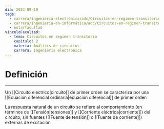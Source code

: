 ```yaml
---
dia: 2023-09-19
tags:
  - carrera/ingeniería-electrónica/adc/Circuitos-en-regimen-transitorio
  - carrera/ingeniería-en-informática/adc/Circuitos-en-regimen-transitorio
  - nota/facultad
vinculoFacultad:
  - tema: Circuitos en regimen transitorio
    capitulo: 2
    materia: Análisis de circuitos
    carrera: Ingeniería electrónica
---
```

# Definición
---
Un [[Circuito eléctrico|circuito]] de primer orden se caracteriza por una [[Ecuación diferencial ordinaria|ecuación diferencial]] de primer orden

La respuesta natural de un circuito se refiere al comportamiento (en términos de [[Tensión|tensiones]] y [[Corriente eléctrica|corriente]]) del circuito, sin fuentes ([[Fuente de tensión]] o [[Fuente de corriente]]) externas de excitación